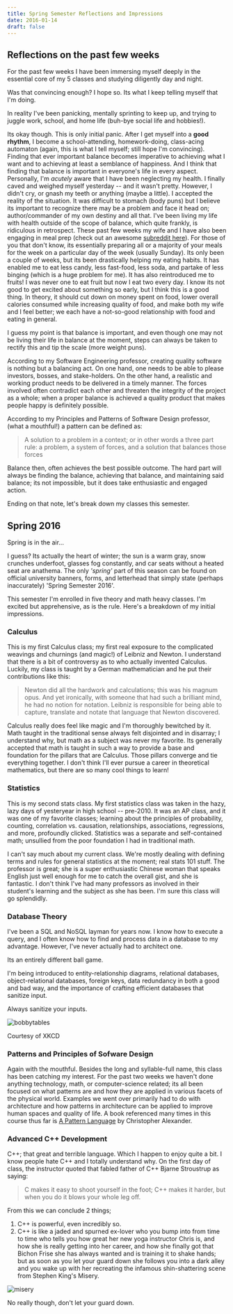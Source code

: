 ```yaml
---
title: Spring Semester Reflections and Impressions
date: 2016-01-14
draft: false
---
```


## Reflections on the past few weeks

For the past few weeks I have been immersing myself deeply in the essential core of my 5 classes and studying diligently day and night.

Was that convincing enough? I hope so. Its what I keep telling myself that I'm doing.

In reality I've been panicking, mentally sprinting to keep up, and trying to juggle work, school, and home life (buh-bye social life and hobbies!).

Its okay though. This is only initial panic. After I get myself into a **good rhythm**, I become a school-attending, homework-doing, class-acing automaton (again, this is what I tell myself; still hope I'm convincing). Finding that ever important balance becomes imperative to achieving what I want and to achieving at least a semblance of happiness. And I think that finding that balance is important in everyone's life in every aspect. Personally, I'm _acutely_ aware that I have been neglecting my health. I finally caved and weighed myself yesterday -- and it wasn't pretty. However, I didn't cry, or gnash my teeth or anything (maybe a little). I accepted the reality of the situation. It was difficult to stomach (body puns) but I believe its important to recognize there may be a problem and face it head on; author/commander of my own destiny and all that. I've been living my life with health outside of the scope of balance, which quite frankly, is ridiculous in retrospect. These past few weeks my wife and I have also been engaging in meal prep (check out an awesome [subreddit here][/r/mealprepsunday]). For those of you that don't know, its essentially preparing all or a majority of your meals for the week on a particular day of the week (usually Sunday). Its only been a couple of weeks, but its been drastically helping my eating habits. It has enabled me to eat less candy, less fast-food, less soda, and partake of less binging (which is a huge problem for me). It has also reintroduced me to fruits! I was never one to eat fruit but now I eat two every day. I know its not good to get excited about something so early, but I think this is a good thing. In theory, it should cut down on money spent on food, lower overall calories consumed while increasing quality of food, and make both my wife and I feel better; we each have a not-so-good relationship with food and eating in general.

I guess my point is that balance is important, and even though one may not be living their life in balance at the moment, steps can always be taken to rectify this and tip the scale (more weight puns).

According to my Software Engineering professor, creating quality software is nothing but a balancing act. On one hand, one needs to be able to please investors, bosses, and stake-holders. On the other hand, a realistic and working product needs to be delivered in a timely manner. The forces involved often contradict each other and threaten the integrity of the project as a whole; when a proper balance is achieved a quality product that makes people happy is definitely possible.

According to my Principles and Patterns of Software Design professor, (what a mouthful!) a pattern can be defined as:

>A solution to a problem in a context; or in other words a three part rule: a problem, a system of forces, and a solution that balances those forces

Balance then, often achieves the best possible outcome. The hard part will always be finding the balance, achieving that balance, and maintaining said balance; its not impossible, but it does take enthusiastic and engaged action.

Ending on that note, let's break down my classes this semester.

## Spring 2016

Spring is in the air...

I guess? Its actually the heart of winter; the sun is a warm gray, snow crunches underfoot, glasses fog constantly, and car seats without a heated seat are anathema.  The only _'spring'_ part of this season can be found on official university banners, forms, and letterhead that simply state (perhaps inaccurately) 'Spring Semester 2016'.

This semester I'm enrolled in five theory and math heavy classes. I'm excited but apprehensive, as is the rule. Here's a breakdown of my initial impressions.

### Calculus

This is my first Calculus class; my first real exposure to the complicated weavings and churnings (and magic!) of Leibniz and Newton. I understand that there is a bit of controversy as to who actually invented Calculus. Luckily, my class is taught by a German mathematician and he put their contributions like this:

>Newton did all the hardwork and calculations; this was his magnum opus. And yet ironically, with someone that had such a brilliant mind, he had no notion for notation. Leibniz is responsible for being able to capture, translate and notate that language that Newton discovered.

Calculus really does feel like magic and I'm thoroughly bewitched by it. Math taught in the traditional sense always felt disjointed and in disarray; I understand why, but math as a subject was never my favorite. Its generally accepted that math is taught in such a way to provide a base and foundation for the pillars that are Calculus. Those pillars converge and tie everything together. I don't think I'll ever pursue a career in theoretical mathematics, but there are so many cool things to learn!

### Statistics

This is my second stats class. My first statistics class was taken in the hazy, lazy days of yesteryear in high school -- pre-2010. It was an AP class, and it was one of my favorite classes; learning about the principles of probability, counting, correlation vs. causation, relationships, associations, regressions, and more, profoundly clicked. Statistics was a separate and self-contained math; unsullied from the poor foundation I had in traditional math.

I can't say much about my current class. We're mostly dealing with defining terms and rules for general statistics at the moment; real stats 101 stuff. The professor is great; she is a super enthusiastic Chinese woman that speaks English just well enough for me to catch the overall gist, and she is fantastic. I don't think I've had many professors as involved in their student's learning and the subject as she has been. I'm sure this class will go splendidly.

### Database Theory

I've been a SQL and NoSQL layman for years now. I know how to execute a query, and I often know how to find and process data in a database to my advantage. However, I've never actually had to architect one.

Its an entirely different ball game.

I'm being introduced to entity-relationship diagrams, relational databases, object-relational databases, foreign keys, data redundancy in both a good and bad way, and the importance of crafting efficient databases that sanitize input.

Always sanitize your inputs.

![bobbytables][XKCD]

Courtesy of XKCD

### Patterns and Principles of Sofware Design

Again with the mouthful. Besides the long and syllable-full name, this class has been catching my interest. For the past two weeks we haven't done anything technology, math, or computer-science related; its all been focused on what patterns are and how they are applied in various facets of the physical world. Examples we went over primarily had to do with architecture and how patterns in architecture can be applied to improve human spaces and quality of life. A book referenced many times in this course thus far is [A Pattern Language][apattlang] by Christopher Alexander.

### Advanced C++ Development
C++; that great and terrible language. Which I happen to enjoy quite a bit. I know people hate C++ and I totally understand why. On the first day of class, the instructor quoted that fabled father of C++ Bjarne Stroustrup as saying:

>C makes it easy to shoot yourself in the foot; C++ makes it harder, but when you do it blows your whole leg off.

From this we can conclude 2 things;

1. C++ is powerful, even incredibly so.
2. C++ is like a jaded and spurned ex-lover who you bump into from time to time who tells you how great her new yoga instructor Chris is, and how she is really getting into her career, and how she finally got that Bichon Frise she has always wanted and is training it to shake hands; but as soon as you let your guard down she follows you into a dark alley and you wake up with her recreating the infamous shin-shattering scene from Stephen King's Misery.

![misery][image1]

No really though, don't let your guard down.

[/r/mealprepsunday]: http://reddit.com/r/mealprepsunday
[XKCD]: http://imgs.xkcd.com/comics/exploits_of_a_mom.png
[apattlang]: https://www.patternlanguage.com/
[image1]: /images/misery.jpg
